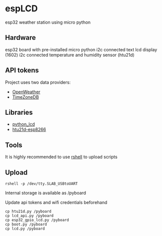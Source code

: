# espLCD
esp32 weather station using micro python

## Hardware
esp32 board with pre-installed micro python
i2c connected text lcd display (1602)
i2c connected temperature and humidity sensor (htu21d)

## API tokens
Project uses two data providers:
- [OpenWeather](https://openweathermap.org/)
- [TimeZoneDB](https://timezonedb.com)

## Libraries
- [python_lcd](https://github.com/dhylands/python_lcd)
- [htu21d-esp8266](https://github.com/julianhille/htu21d-esp8266)

## Tools
It is highly recommended to use [rshell](https://github.com/dhylands/rshell) to upload scripts

## Upload
`rshell -p /dev/tty.SLAB_USBtoUART`

Internal storage is available as /pyboard

Update api tokens and wifi credentials beforehand

```shell
cp htu21d.py /pyboard
cp lcd_api.py /pyboard
cp esp32_gpio_lcd.py /pyboard
cp boot.py /pyboard
cp lcd.py /pyboard
```
